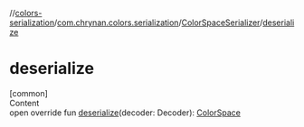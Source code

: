 //[colors-serialization](../../../index.md)/[com.chrynan.colors.serialization](../index.md)/[ColorSpaceSerializer](index.md)/[deserialize](deserialize.md)



# deserialize  
[common]  
Content  
open override fun [deserialize](deserialize.md)(decoder: Decoder): [ColorSpace](../../../../colors-core/colors-core/com.chrynan.colors.space/-color-space/index.md)  



